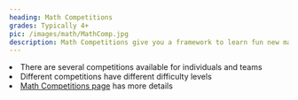 ```yaml
---
heading: Math Competitions
grades: Typically 4+
pic: /images/math/MathComp.jpg
description: Math Competitions give you a framework to learn fun new math concepts in a given timeframe
---
```

<li>There are several competitions available for individuals and teams</li>
<li>Different competitions have different difficulty levels</li>
<li><a href="/mathcompetitions/">Math Competitions page</a> has more details</li>

